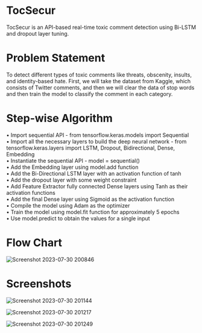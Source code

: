 # TocSecur
TocSecur is an API-based real-time toxic comment detection using Bi-LSTM and dropout layer tuning.
# Problem Statement
To detect different types of toxic comments like threats, obscenity, insults, and identity-based hate. First, we will take the dataset from Kaggle, which consists of Twitter comments, and then we will clear the data of stop words and then train the model to classify the comment in each category.
# Step-wise Algorithm
• Import sequential API - from tensorflow.keras.models import Sequential <br>
• Import all the necessary layers to build the deep neural network - from tensorflow.keras.layers import LSTM, Dropout, Bidirectional, Dense, Embedding <br>
• Instantiate the sequential API - model = sequential() <br>
• Add the Embedding layer using model.add function <br>
• Add the Bi-Directional LSTM layer with an activation function of tanh <br>
• Add the dropout layer with some weight constraint <br>
• Add Feature Extractor fully connected Dense layers using Tanh as their activation functions <br>
• Add the final Dense layer using Sigmoid as the activation function <br>
• Compile the model using Adam as the optimizer <br>
• Train the model using model.fit function for approximately 5 epochs <br>
• Use model.predict to obtain the values for a single input 
# Flow Chart

![Screenshot 2023-07-30 200846](https://github.com/shriyanshsinha9/TocSecur/assets/126511293/0856c58e-5355-40fc-82da-1b19f0dd8ed0)

# Screenshots


![Screenshot 2023-07-30 201144](https://github.com/shriyanshsinha9/TocSecur/assets/126511293/6bee4241-327f-474f-a284-5ece942f26ee)
<br>

![Screenshot 2023-07-30 201217](https://github.com/shriyanshsinha9/TocSecur/assets/126511293/eeafb06f-142f-4638-a284-85d3bd327683)
<br>

![Screenshot 2023-07-30 201249](https://github.com/shriyanshsinha9/TocSecur/assets/126511293/1ba20caa-24a7-4a33-89ab-dd40814d8014)

